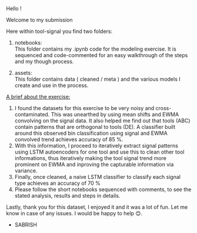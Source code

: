 Hello !<br/>

Welcome to my submission<br/>

Here within tool-signal you find two folders:<br/>
1. notebooks:<br/>
This folder contains my .ipynb code for the modeling exercise. It is sequenced and code-commented for an easy walkthrough of the steps and my though process.

2. assets:<br/>
This folder contains data ( cleaned / meta ) and the various models I create and use in the process.

<u>A brief about the exercise:</u><br/>
1. I found the datasets for this exercise to be very noisy and cross-contaminated. This was unearthed by using mean shifts and EWMA convolving on the signal data. It also helped me find out that tools (ABC) contain patterns that are orthogonal to tools (DE). A classifier built around this observed bin classification using signal and EWMA convolved trend achieves accuracy of 85 %.
2. With this information, I proceed to iteratively extract signal patterns using LSTM autoencoders for one tool and use this to clean other tool informations, thus iteratively making the tool signal trend more prominent on EWMA and inproving the capturable information via variance.
3. Finally, once cleaned, a naive LSTM classifier to classify each signal type achieves an accuracy of 70 %
4. Please follow the short notebooks sequenced with comments, to see the stated analysis, results and steps in details.
                                                                                             
Lastly, thank you for this dataset, I enjoyed it and it was a lot of fun. Let me know in case of any issues. I would be happy to help 😊.<br/>
- SABRISH
